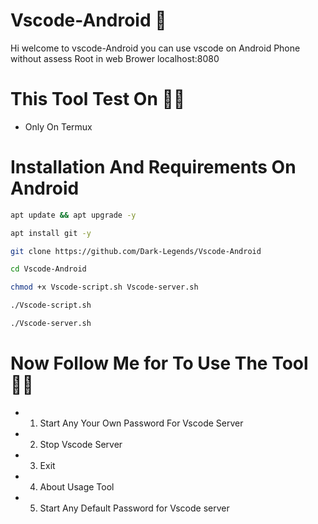 # Vscode-Android 💯
Hi welcome to vscode-Android you can use vscode on Android Phone without assess Root in web Brower localhost:8080

# This Tool Test On 👨‍💻
- Only On Termux

# Installation And Requirements On Android 

```bash
apt update && apt upgrade -y
```

```bash
apt install git -y
```

```bash
git clone https://github.com/Dark-Legends/Vscode-Android
```
```bash
cd Vscode-Android
```

```bash
chmod +x Vscode-script.sh Vscode-server.sh
```

```bash
./Vscode-script.sh
```

```bash
./Vscode-server.sh
```

# Now Follow Me for To Use The Tool 🙋‍♂️



- 1. Start Any Your Own Password For Vscode Server

- 2. Stop Vscode Server

- 3. Exit

- 4. About Usage Tool

- 5. Start Any Default Password for Vscode server

